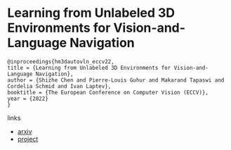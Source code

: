 # Learning from Unlabeled 3D Environments for Vision-and-Language Navigation

```
@inproceedings{hm3dautovln_eccv22,
title = {Learning from Unlabeled 3D Environments for Vision-and-Language Navigation},
author = {Shizhe Chen and Pierre-Louis Guhur and Makarand Tapaswi and Cordelia Schmid and Ivan Laptev},
booktitle = {The European Conference on Computer Vision (ECCV)},
year = {2022}
}
```

links
- [arxiv](https://arxiv.org/abs/2208.11781)
- [project](https://cshizhe.github.io/projects/hm3d_autovln.html)
